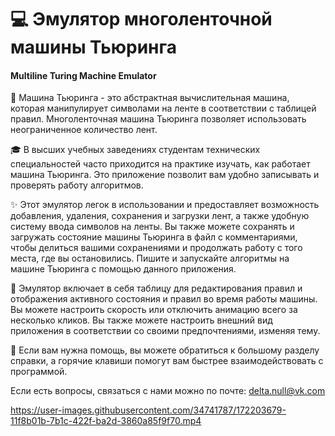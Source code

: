 # 💻 Эмулятор многоленточной машины Тьюринга
#### Multiline Turing Machine Emulator

📌 Машина Тьюринга - это абстрактная вычислительная машина, которая манипулирует символами на ленте в соответствии с таблицей правил. Многоленточная машина Тьюринга позволяет использовать неограниченное количество лент.

🎓 В высших учебных заведениях студентам технических специальностей часто приходится на практике изучать, как работает машина Тьюринга. Это приложение позволит вам удобно записывать и проверять работу алгоритмов.

✨ Этот эмулятор легок в использовании и предоставляет возможность добавления, удаления, сохранения и загрузки лент, а также удобную систему ввода символов на ленты. Вы также можете сохранять и загружать состояние машины Тьюринга в файл с комментариями, чтобы делиться вашими сохранениями и продолжать работу с того места, где вы остановились. Пишите и запускайте алгоритмы на машине Тьюринга с помощью данного приложения.

💫 Эмулятор включает в себя таблицу для редактирования правил и отображения активного состояния и правил во время работы машины. Вы можете настроить скорость или отключить анимацию всего за несколько кликов. Вы также можете настроить внешний вид приложения в соответствии со своими предпочтениями, изменяя тему.

🚀 Если вам нужна помощь, вы можете обратиться к большому разделу справки, а горячие клавиши помогут вам быстрее взаимодействовать с программой.

Если есть вопросы, связаться с нами можно по почте: delta.null@vk.com

https://user-images.githubusercontent.com/34741787/172203679-11f8b01b-7b1c-422f-ba2d-3860a85f9f70.mp4

